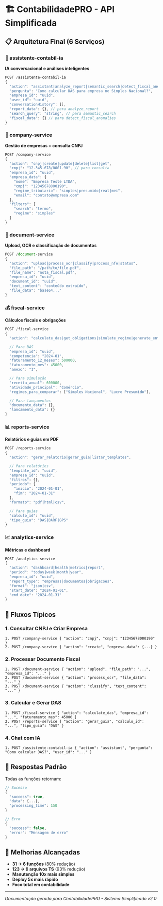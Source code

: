 # 🏗️ ContabilidadePRO - API Simplificada

## 📋 Arquitetura Final (6 Serviços)

### 🤖 assistente-contabil-ia
**IA conversacional e análises inteligentes**

```javascript
POST /assistente-contabil-ia
{
  "action": "assistant|analyze_report|semantic_search|detect_fiscal_anomalies",
  "pergunta": "Como calcular DAS para empresa no Simples Nacional?",
  "empresa_id": "uuid",
  "user_id": "uuid",
  "conversationHistory": [],
  "report_data": {}, // para analyze_report
  "search_query": "string", // para semantic_search
  "fiscal_data": {} // para detect_fiscal_anomalies
}
```

### 🏢 company-service
**Gestão de empresas + consulta CNPJ**

```javascript
POST /company-service
{
  "action": "cnpj|create|update|delete|list|get",
  "cnpj": "12.345.678/0001-90", // para consulta
  "empresa_id": "uuid",
  "empresa_data": {
    "nome": "Empresa Teste LTDA",
    "cnpj": "12345678000190",
    "regime_tributario": "simples|presumido|real|mei",
    "email": "contato@empresa.com"
  },
  "filters": {
    "search": "termo",
    "regime": "simples"
  }
}
```

### 📄 document-service
**Upload, OCR e classificação de documentos**

```javascript
POST /document-service
{
  "action": "upload|process_ocr|classify|process_nfe|status",
  "file_path": "/path/to/file.pdf",
  "file_name": "nota_fiscal.pdf",
  "empresa_id": "uuid",
  "document_id": "uuid",
  "text_content": "conteúdo extraído",
  "file_data": "base64..."
}
```

### 💰 fiscal-service
**Cálculos fiscais e obrigações**

```javascript
POST /fiscal-service
{
  "action": "calculate_das|get_obligations|simulate_regime|generate_entries",

  // Para DAS
  "empresa_id": "uuid",
  "competencia": "2024-01",
  "faturamento_12_meses": 500000,
  "faturamento_mes": 45000,
  "anexo": "I",

  // Para simulação
  "receita_anual": 600000,
  "atividade_principal": "Comércio",
  "regimes_para_comparar": ["Simples Nacional", "Lucro Presumido"],

  // Para lançamentos
  "documento_data": {},
  "lancamento_data": {}
}
```

### 📊 reports-service
**Relatórios e guias em PDF**

```javascript
POST /reports-service
{
  "action": "gerar_relatorio|gerar_guia|listar_templates",

  // Para relatórios
  "template_id": "uuid",
  "empresa_id": "uuid",
  "filtros": {},
  "periodo": {
    "inicio": "2024-01-01",
    "fim": "2024-01-31"
  },
  "formato": "pdf|html|csv",

  // Para guias
  "calculo_id": "uuid",
  "tipo_guia": "DAS|DARF|GPS"
}
```

### 📈 analytics-service
**Métricas e dashboard**

```javascript
POST /analytics-service
{
  "action": "dashboard|health|metrics|report",
  "period": "today|week|month|year",
  "empresa_id": "uuid",
  "report_type": "empresas|documentos|obrigacoes",
  "format": "json|csv",
  "start_date": "2024-01-01",
  "end_date": "2024-01-31"
}
```

## 🔄 Fluxos Típicos

### 1. Consultar CNPJ e Criar Empresa
```
1. POST /company-service { "action": "cnpj", "cnpj": "12345678000190" }
2. POST /company-service { "action": "create", "empresa_data": {...} }
```

### 2. Processar Documento Fiscal
```
1. POST /document-service { "action": "upload", "file_path": "...", "empresa_id": "..." }
2. POST /document-service { "action": "process_ocr", "file_data": "..." }
3. POST /document-service { "action": "classify", "text_content": "..." }
```

### 3. Calcular e Gerar DAS
```
1. POST /fiscal-service { "action": "calculate_das", "empresa_id": "...", "faturamento_mes": 45000 }
2. POST /reports-service { "action": "gerar_guia", "calculo_id": "...", "tipo_guia": "DAS" }
```

### 4. Chat com IA
```
1. POST /assistente-contabil-ia { "action": "assistant", "pergunta": "Como calcular DAS?", "user_id": "..." }
```

## 🎯 Respostas Padrão

Todas as funções retornam:

```javascript
// Sucesso
{
  "success": true,
  "data": {...},
  "processing_time": 150
}

// Erro
{
  "success": false,
  "error": "Mensagem de erro"
}
```

## 🚀 Melhorias Alcançadas

- **31 → 6 funções** (80% redução)
- **123 → 9 arquivos TS** (93% redução)
- **Manutenção 10x mais simples**
- **Deploy 5x mais rápido**
- **Foco total em contabilidade**

---
*Documentação gerada para ContabilidadePRO - Sistema Simplificado v2.0*